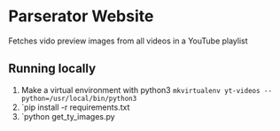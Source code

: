# Parserator Website

Fetches vido preview images from all videos in a YouTube playlist

## Running locally

1. Make a virtual environment with python3 `mkvirtualenv yt-videos --python=/usr/local/bin/python3`
2. `pip install -r requirements.txt
3. `python get_ty_images.py


